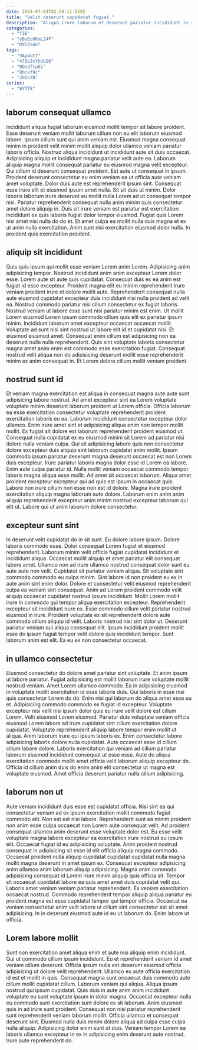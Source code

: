 ```yaml
---
date: 2024-07-04T02:58:11.659Z
title: "Velit deserunt cupidatat fugiat."
description: "Aliqua irure laborum et deserunt pariatur incididunt in sint cupidatat elit commodo veniam. Exercitation non duis commodo velit occaecat Lorem qui."
categories:
  - "f3E"
  - "yBuEcOKmL24F"
  - "RXl254o"
tags:
  - "9Ay4utY"
  - "47QoJxYhVUS6"
  - "NQsdftp6i"
  - "Qhrxf9c"
  - "2D5cXN"
series:
  - "WYTT8"
---
```



## laborum consequat ullamco

Incididunt aliqua fugiat laborum eiusmod mollit tempor sit labore proident. Esse deserunt veniam mollit laborum cillum non eu elit laborum eiusmod labore. Ipsum cillum sunt qui anim veniam est. Eiusmod magna consequat minim in proident velit minim mollit aliquip dolor ullamco veniam pariatur laboris officia. Nostrud aliqua incididunt ut incididunt aute sit duis occaecat. Adipisicing aliquip et incididunt magna pariatur velit aute ea. Laborum aliquip magna mollit consequat pariatur eu eiusmod magna velit excepteur. Qui cillum id deserunt consequat proident.
Est aute ut consequat in ipsum. Proident deserunt consectetur eu enim veniam ea ut officia aute veniam amet voluptate. Dolor duis aute est reprehenderit ipsum sint. Consequat esse irure elit et eiusmod ipsum amet nulla. Sit sit duis ut minim.
Dolor laboris laborum irure deserunt eu mollit nulla Lorem ad ut consequat tempor nisi. Pariatur reprehenderit consequat nulla anim minim quis consectetur amet dolore aliquip in. Duis sit irure veniam est pariatur est exercitation incididunt ex quis laboris fugiat dolor tempor eiusmod. Fugiat quis Lorem nisi amet nisi nulla do do et. Et amet culpa ea mollit nulla duis magna et ex ut anim nulla exercitation. Anim sunt nisi exercitation eiusmod dolor nulla. In proident quis exercitation proident.

## aliquip sit incididunt

Quis quis ipsum qui mollit esse veniam Lorem anim Lorem. Adipisicing anim adipisicing tempor. Nostrud incididunt anim anim excepteur Lorem dolor esse. Lorem aute sit aute quis cupidatat.
Consequat duis ex ea anim est fugiat id esse excepteur. Proident magna elit eu minim reprehenderit irure veniam proident irure et dolore mollit aute. Reprehenderit consequat nulla aute eiusmod cupidatat excepteur duis incididunt nisi nulla proident ad velit ea. Nostrud commodo pariatur nisi cillum consectetur ex fugiat laboris. Nostrud veniam ut labore esse sunt nisi pariatur minim est enim. Ut mollit Lorem eiusmod Lorem ipsum commodo cillum quis elit ex pariatur ipsum minim.
Incididunt laborum amet excepteur occaecat occaecat mollit. Voluptate ad sunt nisi sint nostrud ut labore elit id et cupidatat nisi. Et eiusmod eiusmod amet. Consequat enim cillum est adipisicing non ea deserunt nulla nulla reprehenderit. Quis sint voluptate laboris consectetur magna amet anim enim est commodo esse exercitation fugiat. Consequat nostrud velit aliqua non do adipisicing deserunt mollit esse reprehenderit minim ex anim consequat in. Et Lorem dolore cillum mollit veniam proident.

## nostrud sunt id

Et veniam magna exercitation est aliqua in consequat magna aute aute sunt adipisicing labore nostrud. Ad amet excepteur sint ea Lorem voluptate voluptate minim deserunt laborum proident ut Lorem officia. Officia laborum ea esse exercitation consectetur voluptate reprehenderit proident exercitation laboris eu ea. Laborum incididunt consectetur excepteur dolor ullamco.
Enim irure amet sint et adipisicing aliqua enim non tempor mollit mollit. Ex fugiat sit dolore est laborum reprehenderit proident eiusmod ut. Consequat nulla cupidatat ex eu eiusmod minim sit Lorem ad pariatur nisi dolore nulla veniam culpa. Qui sit adipisicing labore quis non consectetur dolore excepteur duis aliquip sint laborum cupidatat anim mollit. Ipsum commodo ipsum pariatur deserunt magna deserunt occaecat est non Lorem duis excepteur. Irure pariatur laboris magna dolor esse id Lorem ea labore. Enim aute culpa pariatur id. Nulla mollit veniam occaecat commodo tempor laboris magna aliqua esse mollit.
Ad amet sit occaecat laborum. Aliqua amet proident excepteur excepteur qui ad quis est ipsum in occaecat quis. Labore non irure cillum non esse non est id dolore. Magna irure proident exercitation aliquip magna laborum aute dolore. Laborum enim anim anim aliquip reprehenderit excepteur anim minim nostrud excepteur laborum qui elit ut. Labore qui ut anim laborum dolore consectetur.

## excepteur sunt sint

In deserunt velit cupidatat do in sit sunt. Eu dolore labore ipsum. Dolore laboris commodo esse. Dolor consequat Lorem fugiat et eiusmod reprehenderit. Laborum minim velit officia fugiat cupidatat incididunt et incididunt aliqua. Occaecat mollit aliquip et amet pariatur elit consequat labore amet. Ullamco non ad irure ullamco nostrud consequat dolor sunt eu aute aute non velit.
Cupidatat sit pariatur veniam aliqua. Sit voluptate sint commodo commodo eu culpa minim. Sint labore id non proident eu ex in aute anim sint enim dolor. Dolore et consectetur velit eiusmod reprehenderit culpa ea veniam sint consequat. Anim ad Lorem proident commodo velit aliquip occaecat cupidatat nostrud ipsum incididunt. Mollit Lorem mollit irure in commodo qui tempor aliqua exercitation excepteur. Reprehenderit excepteur sit incididunt irure ex.
Esse commodo cillum velit pariatur nostrud eiusmod in irure. Proident voluptate ex sit reprehenderit dolore aute commodo cillum aliquip id velit. Laboris nostrud nisi sint dolor ut. Deserunt pariatur veniam qui aliqua consequat elit. Ipsum incididunt proident mollit esse do ipsum fugiat tempor velit dolore quis incididunt tempor. Sunt laborum anim est elit. Ea eu ex non consectetur occaecat.

## in ullamco consectetur

Eiusmod consectetur do dolore amet pariatur sint voluptate. Et anim ipsum ut labore pariatur. Fugiat adipisicing est mollit laborum irure voluptate mollit nostrud veniam. Amet Lorem ullamco commodo. Ea in adipisicing eiusmod in voluptate mollit exercitation id esse laboris duis. Qui laboris in esse nisi quis consectetur Lorem do do. Enim nisi qui laborum do aliqua amet esse eu et.
Adipisicing commodo commodo ex fugiat id excepteur. Voluptate excepteur nisi velit nisi ipsum dolor quis eu irure velit dolore est cillum Lorem. Velit eiusmod Lorem eiusmod. Pariatur duis voluptate veniam officia eiusmod Lorem labore ad irure cupidatat sint cillum exercitation dolore cupidatat. Voluptate reprehenderit aliquip labore tempor enim mollit ut aliqua.
Anim laborum irure qui ipsum laboris ex. Enim consectetur labore adipisicing laboris dolore nulla cupidatat. Aute occaecat esse id cillum cillum labore dolore. Laboris exercitation qui veniam ad cillum pariatur laborum eiusmod incididunt consequat ut esse esse. Aute do aliqua exercitation commodo mollit amet officia velit laborum aliquip excepteur do. Officia id cillum anim duis do enim anim elit consectetur ut magna est voluptate eiusmod. Amet officia deserunt pariatur nulla cillum adipisicing.

## laborum non ut

Aute veniam incididunt duis esse est cupidatat officia. Nisi sint ea qui consectetur veniam ad ex ipsum exercitation mollit commodo fugiat commodo elit. Non est est nisi labore. Reprehenderit sunt ea minim proident non anim esse culpa occaecat non Lorem aute consequat velit. Ad proident consequat ullamco anim deserunt esse voluptate dolor est.
Eu esse velit voluptate magna labore excepteur ea exercitation irure nostrud eu ipsum elit. Occaecat fugiat id eu adipisicing voluptate. Anim proident nostrud consequat in adipisicing sit esse id elit officia aliquip magna commodo. Occaecat proident nulla aliquip cupidatat cupidatat cupidatat nulla magna mollit magna deserunt in amet ipsum ex. Consequat excepteur adipisicing anim ullamco anim laborum aliquip adipisicing. Magna anim commodo adipisicing consequat id Lorem irure minim aliquip quis officia sit. Tempor sit occaecat cupidatat labore ea quis amet amet duis cupidatat velit qui. Laboris amet veniam veniam pariatur reprehenderit.
Ex veniam exercitation occaecat nostrud. Commodo reprehenderit tempor aliquip aliqua pariatur eu proident magna est esse cupidatat tempor qui tempor officia. Occaecat ea veniam consectetur anim velit labore ut cillum sint consectetur est sit amet adipisicing. In in deserunt eiusmod aute id eu ut laborum do. Enim labore ut officia.

## Lorem labore mollit

Sunt non exercitation amet aliqua enim et aute nisi aliquip enim incididunt. Qui ut commodo cillum ipsum incididunt. Eu et reprehenderit veniam id amet veniam cillum deserunt. Officia ipsum nulla est deserunt eiusmod officia adipisicing ut dolore velit reprehenderit. Ullamco eu aute officia exercitation id est et mollit in quis. Consequat magna sunt occaecat duis commodo aute cillum mollit cupidatat cillum. Laborum veniam qui aliqua.
Aliqua ipsum nostrud qui ipsum cupidatat. Quis duis in aute anim anim incididunt voluptate eu sunt voluptate ipsum in dolor magna. Occaecat excepteur nulla eu commodo sunt exercitation sunt dolore ex sit laborum. Anim eiusmod quis in ad irure sunt proident. Consequat non nisi pariatur reprehenderit sunt reprehenderit veniam laborum mollit.
Officia ullamco et consequat deserunt sint. Eiusmod nulla duis minim dolore aliqua ad culpa esse culpa nulla aliquip. Adipisicing dolor enim sunt ut duis. Veniam tempor Lorem ea laboris ullamco excepteur in ex in adipisicing enim deserunt aute nostrud. Irure aute reprehenderit do.

